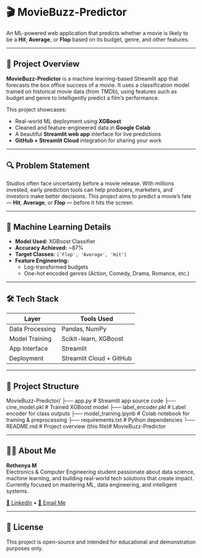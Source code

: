 # 🎬 MovieBuzz-Predictor

An ML-powered web application that predicts whether a movie is likely to be a **Hit**, **Average**, or **Flop** based on its budget, genre, and other features.

---

## 🚀 Project Overview

**MovieBuzz-Predictor** is a machine learning-based Streamlit app that forecasts the box office success of a movie. It uses a classification model trained on historical movie data (from TMDb), using features such as budget and genre to intelligently predict a film’s performance.

This project showcases:
- Real-world ML deployment using **XGBoost**
- Cleaned and feature-engineered data in **Google Colab**
- A beautiful **Streamlit web app** interface for live predictions
- **GitHub + Streamlit Cloud** integration for sharing your work

---

## 🔍 Problem Statement

Studios often face uncertainty before a movie release. With millions invested, early prediction tools can help producers, marketers, and investors make better decisions. This project aims to predict a movie’s fate — **Hit**, **Average**, or **Flop** — before it hits the screen.

---

## 🧠 Machine Learning Details

- **Model Used:** XGBoost Classifier  
- **Accuracy Achieved:** ~87%  
- **Target Classes:** `['Flop', 'Average', 'Hit']`  
- **Feature Engineering:**  
  - Log-transformed budgets  
  - One-hot encoded genres (Action, Comedy, Drama, Romance, etc.)

---

## 🛠️ Tech Stack

| Layer            | Tools Used                   |
|------------------|------------------------------|
| Data Processing  | Pandas, NumPy                |
| Model Training   | Scikit-learn, XGBoost        |
| App Interface    | Streamlit                    |
| Deployment       | Streamlit Cloud + GitHub     |

---

## 📂 Project Structure

MovieBuzz-Predictor/
├── app.py # Streamlit app source code
├── cine_model.pkl # Trained XGBoost model
├── label_encoder.pkl # Label encoder for class outputs
├── model_training.ipynb # Colab notebook for training & preprocessing
├── requirements.txt # Python dependencies
└── README.md # Project overview (this file)# MovieBuzz-Predictor

---

## 🙋‍♀️ About Me

**Rethenya M**  
Electronics & Computer Engineering student passionate about data science, machine learning, and building real-world tech solutions that create impact.  
Currently focused on mastering ML, data engineering, and intelligent systems.

[🔗 LinkedIn](www.linkedin.com/in/rethenya004) • [📧 Email Me](rethenya.m@gmail.com)

---

## 📌 License

This project is open-source and intended for educational and demonstration purposes only.

